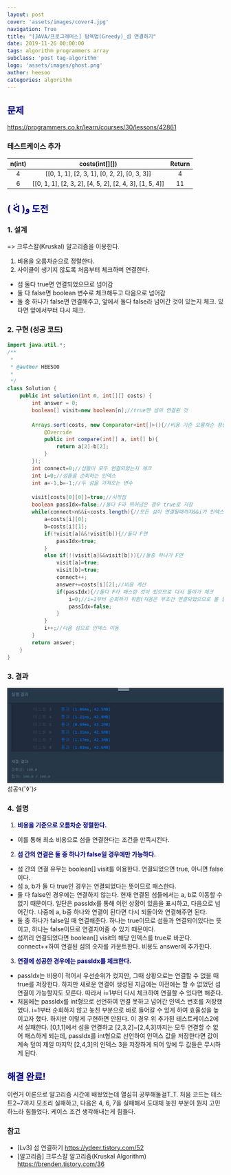 ```yaml
---
layout: post
cover: 'assets/images/cover4.jpg'
navigation: True
title: "[JAVA/프로그래머스] 탐욕법(Greedy)_섬 연결하기"
date: 2019-11-26 00:00:00
tags: algorithm programmers array
subclass: 'post tag-algorithm'
logo: 'assets/images/ghost.png'
author: heesoo
categories: algorithm
---
```

## <span style="color:navy">문제</span>
<https://programmers.co.kr/learn/courses/30/lessons/42861>

### 테스트케이스 추가  

| n(int) | costs(int[][]) | Return |
| :----: | :----: | :----: |
| 4 | [[0, 1, 1], [2, 3, 1], [0, 2, 2], [0, 3, 3]] | 4 |
| 6 | [[0, 1, 1], [2, 3, 2], [4, 5, 2], [2, 4, 3], [1, 5, 4]] | 11 |

## <span style="color:navy">( ᐛ )و 도전</span>

### 1. 설계
=> 크루스칼(Kruskal) 알고리즘을 이용한다.
1. 비용을 오름차순으로 정렬한다.
2. 사이클이 생기지 않도록 처음부터 체크하며 연결한다.
- 섬 둘다 true면 연결되었으므로 넘어감
- 둘 다 false면 boolean 변수로 체크해두고 다음으로 넘어감
- 둘 중 하나가 false면 연결해주고, 앞에서 둘다 false라 넘어간 것이 있는지 체크. 있다면 앞에서부터 다시 체크.

### 2. 구현 (성공 코드)
```java
import java.util.*;
/**
 *
 * @author HEESOO
 *
 */
class Solution {
    public int solution(int n, int[][] costs) {
        int answer = 0;
        boolean[] visit=new boolean[n];//true면 섬이 연결된 것

        Arrays.sort(costs, new Comparator<int[]>(){//비용 기준 오름차순 정렬
            @Override
            public int compare(int[] a, int[] b){
                return a[2]-b[2];
            }
        });
        int connect=0;//섬들이 모두 연결되었는지 체크
        int i=0;//섬들을 순회하는 인덱스
        int a=-1,b=-1;//두 섬을 가져오는 변수

        visit[costs[0][0]]=true;//시작점
        boolean passIdx=false;//둘다 F라 뛰어넘은 경우 true로 저장
        while(connect<n&&i<costs.length){//모든 섬이 연결될때까지&&i가 인덱스 범위를 넘어가지 않게
            a=costs[i][0];
            b=costs[i][1];
            if(!visit[a]&&!visit[b]){//둘다 F면
                passIdx=true;
            }
            else if(!(visit[a]&&visit[b])){//둘중 하나가 F면
                visit[a]=true;
                visit[b]=true;
                connect++;
                answer+=costs[i][2];//비용 계산
                if(passIdx){//둘다 F라 패스한 것이 있으므로 다시 돌아가 체크
                    i=0;//i=1부터 순회하기 위함(처음은 무조건 연결되었으므로 볼 필요도 없음). 밑에서 i++됨
                    passIdx=false;
                }
            }
            i++;//다음 섬으로 인덱스 이동
        }
        return answer;
    }
}
```

### 3. 결과
![실행결과](./assets/images/191126_1.PNG)
성공٩(˘◊˘)۶

### 4. 설명
1. **<span style="color:navy">비용을 기준으로 오름차순 정렬한다.</span>**
- 이를 통해 최소 비용으로 섬을 연결한다는 조건을 만족시킨다.  
2. **<span style="color:navy">섬 간의 연결은 둘 중 하나가 false일 경우에만 가능하다.</span>**
- 섬 간의 연결 유무는 boolean[] visit를 이용한다. 연결되었으면 true, 아니면 false이다.
- 섬 a, b가 둘 다 true인 경우는 연결되었다는 뜻이므로 패스한다.
- 둘 다 false인 경우에는 연결하지 않는다. 현재 연결된 섬들에서는 a, b로 이동할 수 없기 때문이다. 일단은 passIdx를 통해 이런 상황이 있음을 표시하고, 다음으로 넘어간다. 나중에 a, b중 하나와 연결이 된다면 다시 되돌아와 연결해주면 된다.
- 둘 중 하나가 false일 때 연결해준다. 하나는 true이므로 섬들과 연결되어있다는 뜻이고, 하나는 false이므로 연결지어줄 수 있기 때문이다.
- 섬끼리 연결되었다면 boolean[] visit의 해당 인덱스를 true로 바꾼다. connect++하여 연결된 섬의 숫자를 카운트한다. 비용도 answer에 추가한다.  
3. **<span style="color:navy">연결에 성공한 경우에는 passIdx를 체크한다.</span>**
- passIdx는 비용이 적어서 우선순위가 컸지만, 그때 상황으로는 연결할 수 없을 때 true를 저장한다. 하지만 새로운 연결이 생성된 지금에는 이전에는 할 수 없었던 섬 연결이 가능할지도 모른다. 따라서 i=1부터 다시 체크하여 연결할 수 있다면 해준다.
- 처음에는 passIdx를 int형으로 선언하여 연결 못하고 넘어간 인덱스 번호를 저장했었다. i=1부터 순회하지 않고 놓친 부분으로 바로 들어갈 수 있게 하여 효율성을 높이고자 했다. 하지만 이렇게 구현하면 안된다. 이 경우 위 추가된 테스트케이스2에서 실패한다. [0,1,1]에서 섬을 연결하고 [2,3,2]~[2,4,3]까지는 모두 연결할 수 없어 패스하게 되는데, passIdx를 int형으로 선언하여 인덱스 값을 저장한다면 값이 계속 덮여 제일 마지막 [2,4,3]의 인덱스 3을 저장하게 되어 앞에 두 값들은 무시하게 된다.


## <span style="color:navy">해결 완료!</span>
이런거 이론으로 알고리즘 시간에 배웠었는데 열심히 공부해둘걸T_T. 처음 코드는 테스트2~7까지 모조리 실패하고, 다음은 4, 6, 7을 실패해서 도대체 놓친 부분이 뭔지 고민하느라 힘들었다. 케이스 조건 생각해내는게 힘들다.

### 참고
- [Lv3] 섬 연결하기 <https://ydeer.tistory.com/52>
- [알고리즘] 크루스칼 알고리즘(Kruskal Algorithm) <https://brenden.tistory.com/36>
